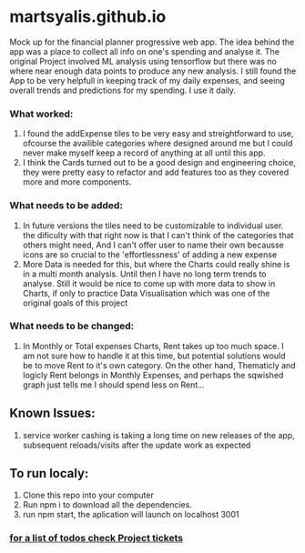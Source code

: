 # martsyalis.github.io

Mock up for the financial planner progressive web app. The idea behind the app was a place to collect all info on one's spending and analyse it. The original Project involved ML analysis using tensorflow but there was no where near enough data points to produce any new analysis. I still found the App to be very helpfull in keeping track of my daily expenses, and seeing overall trends and predictions for my spending. I use it daily. 

### What worked: 
1. I found the addExpense tiles to be very easy and streightforward to use, ofcourse the availible categories where designed around me  but I could never make myself keep a record of anything at all until this app.
2. I think the Cards turned out to be a good design and engineering choice, they were pretty easy to refactor and add features too as they covered more and more components. 

### What needs to be added:
1. In future versions the tiles need to be customizable to individual user. the dificulty with that right now is that I can't think of the categories that others might need, And I can't offer user to name their own becausse icons are so crucial to the 'effortlessness' of adding a new expense 
2. More Data is needed for this, but where the Charts could really shine is in a multi month analysis. Until then I have no long term trends to analyse. Still it would be nice to come up with more data to show in Charts, if only to practice Data Visualisation which was one of the original goals of this project

### What needs to be changed:
1. In Monthly or Total expenses Charts, Rent takes up too much space. I am not sure how to handle it at this time, but potential solutions would be to move Rent to it's own category. On the other hand, Thematicly and logicly Rent belongs in Monthly Expenses, and perhaps the sqwished graph just tells me I should spend less on Rent... 
 
## Known Issues: 
1. service worker cashing is taking a long time on new releases of the app, subsequent reloads/visits after the update work as expected 

## To run localy:
1. Clone this repo into your computer
1. Run npm i to download all the dependencies. 
1. run npm start, the aplication will launch on localhost 3001

### [for a list of todos check Project tickets](https://github.com/Martsyalis/planner-mock-up/projects/1)
